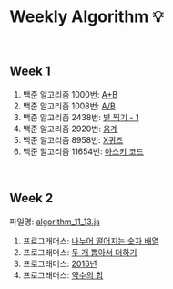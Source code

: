 # Weekly Algorithm :bulb:

<br>

## Week 1

1. 백준 알고리즘 1000번: <a href="https://github.com/ha3158987/CodeSquad-Cocoa/blob/master/algorithm/week1/1000.js" target="_blank">A+B</a>
2. 백준 알고리즘 1008번: <a href="https://github.com/ha3158987/CodeSquad-Cocoa/blob/master/algorithm/week1/1008.js" target="_blank">A/B</a>
3. 백준 알고리즘 2438번: <a href="https://github.com/ha3158987/CodeSquad-Cocoa/blob/master/algorithm/week1/2438.js" target="_blank">별 찍기 - 1</a>
4. 백준 알고리즘 2920번: <a href="https://github.com/ha3158987/CodeSquad-Cocoa/blob/master/algorithm/week1/2920.js" target="_blank">음계</a>
5. 백준 알고리즘 8958번: <a href="https://github.com/ha3158987/CodeSquad-Cocoa/blob/master/algorithm/week1/8958.js" target="_blank">X퀴즈</a>
6. 백준 알고리즘 11654번: <a href="https://github.com/ha3158987/CodeSquad-Cocoa/blob/master/algorithm/week1/11654.js" target="_blank">아스키 코드</a>

<br>

## Week 2

파일명: <a href="https://github.com/ha3158987/CodeSquad-Cocoa/blob/master/algorithm/week2/algorithm_11_13.js" target="_blank">algorithm_11_13.js<a>

1. 프로그래머스: <a href="https://programmers.co.kr/learn/courses/30/lessons/12910" target="_blank">나누어 떨어지는 숫자 배열</a>
2. 프로그래머스: <a href="https://programmers.co.kr/learn/courses/30/lessons/68644" target="_blank">두 개 뽑아서 더하기</a>
3. 프로그래머스: <a href="https://programmers.co.kr/learn/courses/30/lessons/12901" target="_blank">2016년</a>
4. 프로그래머스: <a href="https://programmers.co.kr/learn/courses/30/lessons/12928" target="_blank">약수의 합</a>
